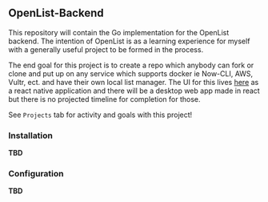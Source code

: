 ## OpenList-Backend
This repository will contain the Go implementation for the OpenList backend. The intention of OpenList is as a learning experience for myself with a generally useful project to be formed in the process. 

The end goal for this project is to create a repo which anybody can fork or clone and put up on any service which supports docker ie Now-CLI, AWS, Vultr, ect. and have their own local list manager. The UI for this lives [here](https://github.com/NickLewanowicz/OpenList-app) as a react native application and there will be a desktop web app made in react but there is no projected timeline for completion for those.

See `Projects` tab for activity and goals with this project!

### Installation
**TBD**

### Configuration 
**TBD**
